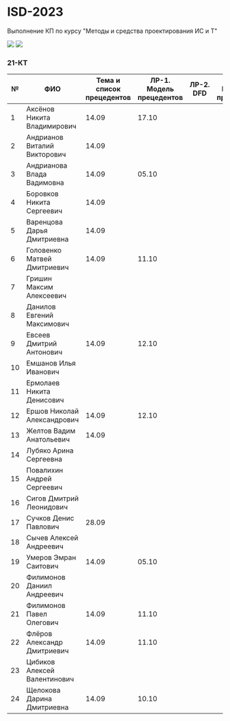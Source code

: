 # ISD-2023
Выполнение КП по курсу "Методы и средства проектирования ИС и Т"

<img src="https://img.shields.io/github/commit-activity/m/nntu-cs/ISD-2023?color=lime&style=for-the-badge">
<img src="https://img.shields.io/github/last-commit/nntu-cs/ISD-2023?color=darkgreen&style=for-the-badge">

### 21-КТ

|№ |  ФИО | Тема и список прецедентов | ЛР-1. Модель прецедентов | ЛР-2. DFD | ЛР-3. Модель процессов | ЛР-4. Модели данных | Курсовой проект | Итог |
| -- | ------ |  ----- |  ----- |  ----- |  ----- |  ----- |  ----- |  ----- |
| 1 | Аксёнов Никита Владимирович | 14.09 | 17.10 |      |      |      |      |
| 2 | Андрианов Виталий Викторович | 14.09 |      |      |      |      |      |
| 3 | Андрианова Влада Вадимовна  | 14.09 | 05.10 |      |      |      |      |
| 4 | Боровков Никита Сергеевич | 14.09 |      |      |      |      |      |
| 5 | Варенцова Дарья Дмитриевна | 14.09 |      |      |      |      |      |
| 6 | Головенко Матвей Дмитриевич | 14.09 | 11.10 |      |      |      |      |
| 7 | Гришин Максим Алексеевич |      |      |      |      |      |      |
| 8 | Данилов Евгений Максимович |      |      |      |      |      |      |
| 9 | Евсеев Дмитрий Антонович | 14.09 | 12.10 |      |      |      |      |
| 10 | Емшанов Илья Иванович |      |      |      |      |      |      |
| 11 | Ермолаев Никита Денисович |      |      |      |      |      |      |
| 12 | Ершов Николай Александрович | 14.09 | 12.10 |      |      |      |      |
| 13 | Желтов Вадим Анатольевич | 14.09 |      |      |      |      |      |
| 14 | Лубяко Арина Сергеевна |      |      |      |      |      |      |
| 15 | Повалихин Андрей Сергеевич |      |      |      |      |      |      |
| 16 | Сигов Дмитрий Леонидович |      |      |      |      |      |      |
| 17 | Сучков Денис Павлович | 28.09 |      |      |      |      |      |
| 18 | Сычев Алексей Андреевич |      |      |      |      |      |      |
| 19 | Умеров Эмран Саитович | 14.09 | 05.10 |      |      |      |      |
| 20 | Филимонов Даниил Андреевич |      |      |      |      |      |      |
| 21 | Филимонов Павел Олегович | 14.09 | 11.10 |      |      |      |      |
| 22 | Флёров Александр Дмитриевич | 14.09 | 11.10 |      |      |      |      |
| 23 | Цибиков Алексей Валентинович |      |      |      |      |      |      |
| 24 | Щелокова Дарина Дмитриевна | 14.09 | 10.10 |      |      |      |      |
